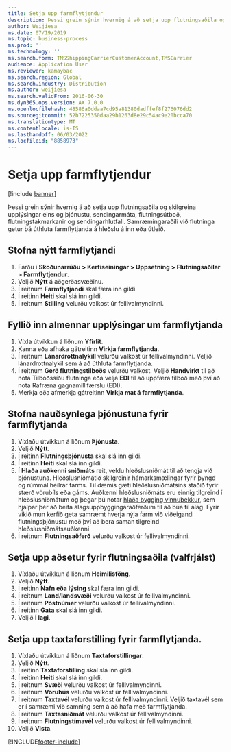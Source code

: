 ```yaml
---
title: Setja upp farmflytjendur
description: Þessi grein sýnir hvernig á að setja upp flutningsaðila og skilgreina upplýsingar eins og þjónustu, sendingarmáta, flutningsútboð, flutningstakmarkanir og sendingarhlutfall.
author: Weijiesa
ms.date: 07/19/2019
ms.topic: business-process
ms.prod: ''
ms.technology: ''
ms.search.form: TMSShippingCarrierCustomerAccount,TMSCarrier
audience: Application User
ms.reviewer: kamaybac
ms.search.region: Global
ms.search.industry: Distribution
ms.author: weijiesa
ms.search.validFrom: 2016-06-30
ms.dyn365.ops.version: AX 7.0.0
ms.openlocfilehash: 48586a0ddaa7cd95a81380dadffef8f276076dd2
ms.sourcegitcommit: 52b7225350daa29b1263d8e29c54ac9e20bcca70
ms.translationtype: MT
ms.contentlocale: is-IS
ms.lasthandoff: 06/03/2022
ms.locfileid: "8858973"
---
```

# <a name="set-up-shipping-carriers"></a>Setja upp farmflytjendur

[!include [banner](../../includes/banner.md)]

Þessi grein sýnir hvernig á að setja upp flutningsaðila og skilgreina upplýsingar eins og þjónustu, sendingarmáta, flutningsútboð, flutningstakmarkanir og sendingarhlutfall. Samræmingaraðili við flutninga getur þá úthluta farmflytjanda á hleðslu á inn eða útleið.

## <a name="create-a-new-shipping-carrier"></a>Stofna nýtt farmflytjandi

1. Farðu í **Skoðunarrúðu > Kerfiseiningar > Uppsetning > Flutningsaðilar > Farmflytjendur**.
2. Veljið **Nýtt** á aðgerðasvæðinu.
3. Í reitnum **Farmflytjandi** skal færa inn gildi.
4. Í reitinn **Heiti** skal slá inn gildi.
5. Í reitnum **Stilling** velurðu valkost úr fellivalmyndinni.

## <a name="fill-in-the-general-information-for-the-shipping-carrier"></a>Fyllið inn almennar upplýsingar um farmflytjanda

1. Víxla útvíkkun á liðnum **Yfirlit**.
2. Kanna eða afhaka gátreitinn **Virkja farmflytjanda**.
3. Í reitnum **Lánardrottnalykill** velurðu valkost úr fellivalmyndinni. Veljið lánardrottnalykil sem á að úthluta farmflytjanda.  
4. Í reitnum **Gerð flutningstilboðs** velurðu valkost. Veljið **Handvirkt** til að nota Tilboðssíðu flutninga eða velja **EDI** til að uppfæra tilboð með því að nota Rafræna gagnamillifærslu (EDI).  
5. Merkja eða afmerkja gátreitinn **Virkja mat á farmflytjanda**.

## <a name="create-the-necessary-services-for-the-shipping-carrier"></a>Stofna nauðsynlega þjónustuna fyrir farmflytjanda

1. Víxlaðu útvíkkun á liðnum **Þjónusta**.
2. Veljið **Nýtt**.
3. Í reitinn **Flutningsþjónusta** skal slá inn gildi.
4. Í reitinn **Heiti** skal slá inn gildi.
5. Í **Hlaða auðkenni sniðmáts** reit, veldu hleðslusniðmát til að tengja við þjónustuna. Hleðslusniðmátið skilgreinir hámarksmælingar fyrir þyngd og rúmmál heilrar farms. Til dæmis gæti hleðslusniðmátsins staðið fyrir stærð vörubíls eða gáms. Auðkenni hleðslusniðmáts eru einnig tilgreind í hleðslusniðmátum og þegar þú notar [hlaða bygging vinnubekkur](load-building-workbench.md), sem hjálpar þér að beita álagsuppbyggingaraðferðum til að búa til álag. Fyrir vikið mun kerfið geta samræmt hverja nýja farm við viðeigandi flutningsþjónustu með því að bera saman tilgreind hleðslusniðmátsauðkenni.
6. Í reitnum **Flutningsaðferð** velurðu valkost úr fellivalmyndinni.

## <a name="set-up-the-address-for-the-carrier-optional"></a>Setja upp aðsetur fyrir flutningsaðila (valfrjálst)

1. Víxlaðu útvíkkun á liðnum **Heimilisföng**.
2. Veljið **Nýtt**.
3. Í reitinn **Nafn eða lýsing** skal færa inn gildi.
4. Í reitnum **Land/landsvæði** velurðu valkost úr fellivalmyndinni.
5. Í reitnum **Póstnúmer** velurðu valkost úr fellivalmyndinni.
6. Í reitinn **Gata** skal slá inn gildi.
7. Veljið **Í lagi**.

## <a name="set-up-the-rating-profile-for-the-shipping-carrier"></a>Setja upp taxtaforstilling fyrir farmflytjanda.

1. Víxlaðu útvíkkun á liðnum **Taxtaforstillingar**.
2. Veljið **Nýtt**.
3. Í reitinn **Taxtaforstilling** skal slá inn gildi.
4. Í reitinn **Heiti** skal slá inn gildi.
5. Í reitnum **Svæði** velurðu valkost úr fellivalmyndinni.
6. Í reitnum **Vöruhús** velurðu valkost úr fellivalmyndinni.
7. Í reitnum **Taxtavél** velurðu valkost úr fellivalmyndinni. Veljið taxtavél sem er í samræmi við samning sem á að hafa með farmflytjanda.  
8. Í reitnum **Taxtasniðmát** velurðu valkost úr fellivalmyndinni.
9. Í reitnum **Flutningstímavél** velurðu valkost úr fellivalmyndinni.
10. Veljið **Vista**.



[!INCLUDE[footer-include](../../../includes/footer-banner.md)]